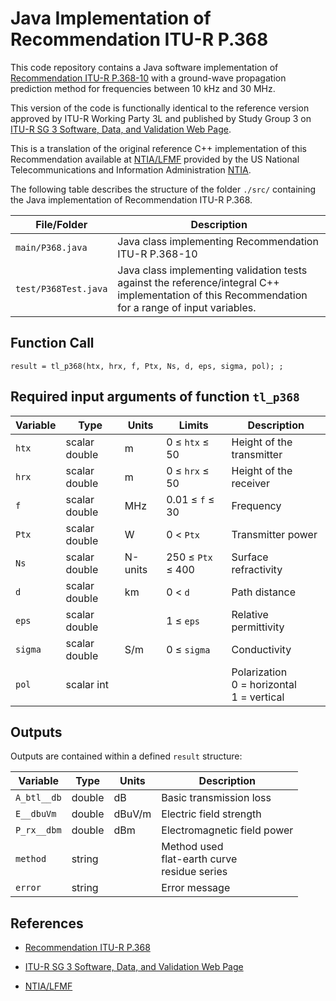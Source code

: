 # Java Implementation of Recommendation ITU-R P.368

This code repository contains a Java software implementation of  [Recommendation ITU-R P.368-10](https://www.itu.int/rec/R-REC-P.368/en)  with a ground-wave propagation prediction method for frequencies between 10 kHz and 30 MHz.  

This version of the code is functionally identical to the reference version approved by ITU-R Working Party 3L and published by Study Group 3 on [ITU-R SG 3 Software, Data, and Validation Web Page](https://www.itu.int/en/ITU-R/study-groups/rsg3/Pages/iono-tropo-spheric.aspx). 
<!--This version of the code is also implemented in [SEAMCAT](https://seamcat.org). -->

This is a translation of the original reference C++ implementation of this Recommendation available at [NTIA/LFMF](https://github.com/NTIA/LFMF) provided by the US National Telecommunications and Information Administration [NTIA](https://www.ntia.gov).


The following table describes the structure of the folder `./src/` containing the Java implementation of Recommendation ITU-R P.368.

| File/Folder               | Description                                                         |
|----------------------------|---------------------------------------------------------------------|
|`main/P368.java`                | Java class implementing Recommendation ITU-R P.368-10         |
|`test/P368Test.java`          | Java class implementing validation tests against the reference/integral C++ implementation of this Recommendation for a range of input variables.          |



## Function Call

~~~ 
result = tl_p368(htx, hrx, f, Ptx, Ns, d, eps, sigma, pol); ;
~~~

## Required input arguments of function `tl_p368`

| Variable          | Type   | Units | Limits       | Description  |
|-------------------|--------|-------|--------------|--------------|
| `htx`               | scalar double | m   | 0 ≤ `htx` ≤ 50   | Height of the transmitter  |
| `hrx`      | scalar double | m    | 0 ≤ `hrx` ≤ 50 | Height of the receiver |
| `f`          | scalar double | MHz    | 0.01 ≤ `f` ≤ 30   | Frequency|
| `Ptx`          | scalar double | W    | 0 < `Ptx`    | Transmitter power|
| `Ns`          | scalar double |  N-units  | 250 ≤ `Ptx` ≤ 400    | Surface refractivity|
| `d`          | scalar double | km  | 0 < `d`    | Path distance|
| `eps`          | scalar double |    | 1 ≤ `eps`     | Relative permittivity|
| `sigma`          | scalar double |  S/m  | 0 ≤ `sigma`     | Conductivity|
| `pol`           | scalar int    |       |             |  Polarization <br> 0 = horizontal <br> 1 = vertical |



 
## Outputs ##

Outputs are contained within a defined `result` structure:

| Variable   | Type   | Units | Description |
|------------|--------|-------|-------------|
| `A_btl__db`    | double | dB    | Basic transmission loss |
| `E__dbuVm`    | double | dBuV/m    | Electric field strength |
| `P_rx__dbm`	| double  |	dBm	|Electromagnetic field power |
| `method`    | string |      | Method used <br> flat-earth curve <br> residue series |
| `error`    |  string |    | Error message|

## References

* [Recommendation ITU-R P.368](https://www.itu.int/rec/R-REC-P.368/en)

* [ITU-R SG 3 Software, Data, and Validation Web Page](https://www.itu.int/en/ITU-R/study-groups/rsg3/Pages/iono-tropo-spheric.aspx)

* [NTIA/LFMF](https://github.com/NTIA/LFMF) 

<!-- * [SEAMCAT - Spectrum Engineering Advanced Monte Carlo Analysis Tool](https://seamcat.org) -->